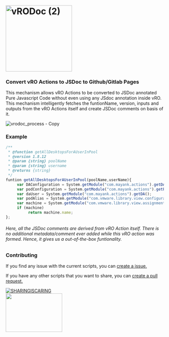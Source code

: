 # <img width="211" alt="vRODoc (2)" src="https://user-images.githubusercontent.com/7029361/147040227-c5e64b5e-7e0c-4a42-833b-f225d88c88af.png"> 
### Convert vRO Actions to JSDoc to Github/Gitlab Pages

This mechanism allows vRO Actions to be converted to JSDoc annotated Pure Javascript Code without even using any JSdoc annotation inside vRO. This mechanism intelligently fetches the funtionName, version, inputs and outputs from the vRO Actions itself and create JSDoc comments on basis of it.

![vrodoc_process - Copy](https://user-images.githubusercontent.com/7029361/147050088-5fe238b1-f768-4199-ae7d-af3e756927e8.jpg)


### Example 
```javascript
/**
 * @function getAllDesktopsForAUserInPool
 * @version 1.8.12
 * @param {string} poolName 
 * @param {string} username 
 * @returns {string}
 */
funtion getAllDesktopsForAUserInPool(poolName,userName){
     var DAConfiguration = System.getModule("com.mayank.actions").getDAConfigurationElement();
     var podConfiguration = System.getModule("com.mayank.actions").getPodConfigurationElement();
     var daUser = System.getModule("com.mayank.actions").getDA();
     var podAlias = System.getModule("com.vmware.library.view.configuration").getDefaultOrFirstPod(DAConfiguration, daUser);
     var machine = System.getModule("com.vmware.library.view.assignment").getAssignedMachine(poolName, podAlias, username, podConfiguration);
     if (machine)
          return machine.name;
};
```
<h6>Here, all the JSDoc comments are derived from vRO Action itself. There is no additional metadata/comment ever added while this vRO action was formed. Hence, it gives us a out-of-the-box funtionality. </h6>

### Contributing
If you find any issue with the current scripts, you can [create a issue.](https://github.com/imtrinity94/vRODoc/issues/new)

If you have any other scripts that you want to share, you can [create a pull request.](https://github.com/imtrinity94/vRODoc/compare)



[![SHARINGISCARING](http://ForTheBadge.com/images/badges/built-with-love.svg)](https://github.com/imtrinity94/vRODoc) <br>
<img src="https://user-images.githubusercontent.com/7029361/126627909-e7ea306a-a3cc-45e4-9be9-d22e1277fcc9.png" width="180" height="123">
